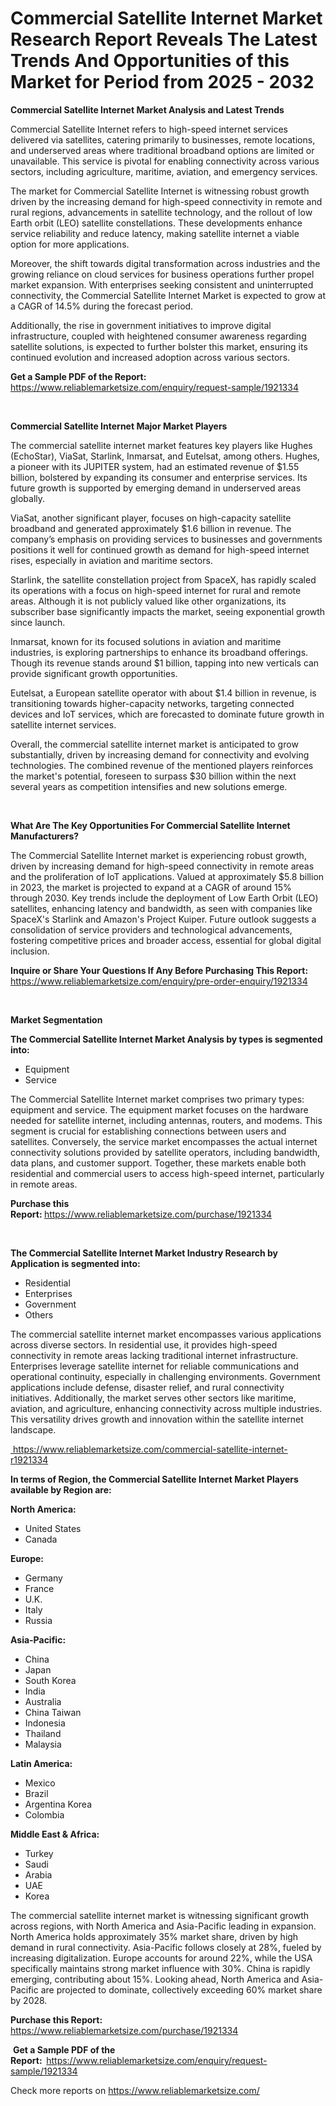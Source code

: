 <p><h1>Commercial Satellite Internet Market Research Report Reveals The Latest Trends And Opportunities of this Market for Period from 2025 - 2032</h1></p><p><strong>Commercial Satellite Internet Market Analysis and Latest Trends</strong></p>
<p><p>Commercial Satellite Internet refers to high-speed internet services delivered via satellites, catering primarily to businesses, remote locations, and underserved areas where traditional broadband options are limited or unavailable. This service is pivotal for enabling connectivity across various sectors, including agriculture, maritime, aviation, and emergency services.</p><p>The market for Commercial Satellite Internet is witnessing robust growth driven by the increasing demand for high-speed connectivity in remote and rural regions, advancements in satellite technology, and the rollout of low Earth orbit (LEO) satellite constellations. These developments enhance service reliability and reduce latency, making satellite internet a viable option for more applications.</p><p>Moreover, the shift towards digital transformation across industries and the growing reliance on cloud services for business operations further propel market expansion. With enterprises seeking consistent and uninterrupted connectivity, the Commercial Satellite Internet Market is expected to grow at a CAGR of 14.5% during the forecast period. </p><p>Additionally, the rise in government initiatives to improve digital infrastructure, coupled with heightened consumer awareness regarding satellite solutions, is expected to further bolster this market, ensuring its continued evolution and increased adoption across various sectors.</p></p>
<p><strong>Get a Sample PDF of the Report:&nbsp;</strong> <a href="https://www.reliablemarketsize.com/enquiry/request-sample/1921334?utm_campaign=1743&utm_medium=2&utm_source=Github&utm_content=ia&utm_term=15022025&utm_id=commercial-satellite-internet">https://www.reliablemarketsize.com/enquiry/request-sample/1921334</a></p>
<p>&nbsp;</p>
<p><strong>Commercial Satellite Internet Major Market Players</strong></p>
<p><p>The commercial satellite internet market features key players like Hughes (EchoStar), ViaSat, Starlink, Inmarsat, and Eutelsat, among others. Hughes, a pioneer with its JUPITER system, had an estimated revenue of $1.55 billion, bolstered by expanding its consumer and enterprise services. Its future growth is supported by emerging demand in underserved areas globally.</p><p>ViaSat, another significant player, focuses on high-capacity satellite broadband and generated approximately $1.6 billion in revenue. The company’s emphasis on providing services to businesses and governments positions it well for continued growth as demand for high-speed internet rises, especially in aviation and maritime sectors.</p><p>Starlink, the satellite constellation project from SpaceX, has rapidly scaled its operations with a focus on high-speed internet for rural and remote areas. Although it is not publicly valued like other organizations, its subscriber base significantly impacts the market, seeing exponential growth since launch.</p><p>Inmarsat, known for its focused solutions in aviation and maritime industries, is exploring partnerships to enhance its broadband offerings. Though its revenue stands around $1 billion, tapping into new verticals can provide significant growth opportunities.</p><p>Eutelsat, a European satellite operator with about $1.4 billion in revenue, is transitioning towards higher-capacity networks, targeting connected devices and IoT services, which are forecasted to dominate future growth in satellite internet services.</p><p>Overall, the commercial satellite internet market is anticipated to grow substantially, driven by increasing demand for connectivity and evolving technologies. The combined revenue of the mentioned players reinforces the market's potential, foreseen to surpass $30 billion within the next several years as competition intensifies and new solutions emerge.</p></p>
<p>&nbsp;</p>
<p><strong>What Are The Key Opportunities For Commercial Satellite Internet Manufacturers?</strong></p>
<p><p>The Commercial Satellite Internet market is experiencing robust growth, driven by increasing demand for high-speed connectivity in remote areas and the proliferation of IoT applications. Valued at approximately $5.8 billion in 2023, the market is projected to expand at a CAGR of around 15% through 2030. Key trends include the deployment of Low Earth Orbit (LEO) satellites, enhancing latency and bandwidth, as seen with companies like SpaceX's Starlink and Amazon's Project Kuiper. Future outlook suggests a consolidation of service providers and technological advancements, fostering competitive prices and broader access, essential for global digital inclusion.</p></p>
<p><strong>Inquire or Share Your Questions If Any Before Purchasing This Report:</strong> <a href="https://www.reliablemarketsize.com/enquiry/pre-order-enquiry/1921334?utm_campaign=1743&utm_medium=2&utm_source=Github&utm_content=ia&utm_term=15022025&utm_id=commercial-satellite-internet">https://www.reliablemarketsize.com/enquiry/pre-order-enquiry/1921334</a></p>
<p>&nbsp;</p>
<p><strong>Market Segmentation</strong></p>
<p><strong>The Commercial Satellite Internet Market Analysis by types is segmented into:</strong></p>
<p><ul><li>Equipment</li><li>Service</li></ul></p>
<p><p>The Commercial Satellite Internet market comprises two primary types: equipment and service. The equipment market focuses on the hardware needed for satellite internet, including antennas, routers, and modems. This segment is crucial for establishing connections between users and satellites. Conversely, the service market encompasses the actual internet connectivity solutions provided by satellite operators, including bandwidth, data plans, and customer support. Together, these markets enable both residential and commercial users to access high-speed internet, particularly in remote areas.</p></p>
<p><strong>Purchase this Report:&nbsp;</strong><a href="https://www.reliablemarketsize.com/purchase/1921334?utm_campaign=1743&utm_medium=2&utm_source=Github&utm_content=ia&utm_term=15022025&utm_id=commercial-satellite-internet">https://www.reliablemarketsize.com/purchase/1921334</a></p>
<p>&nbsp;</p>
<p><strong>The Commercial Satellite Internet Market Industry Research by Application is segmented into:</strong></p>
<p><ul><li>Residential</li><li>Enterprises</li><li>Government</li><li>Others</li></ul></p>
<p><p>The commercial satellite internet market encompasses various applications across diverse sectors. In residential use, it provides high-speed connectivity in remote areas lacking traditional internet infrastructure. Enterprises leverage satellite internet for reliable communications and operational continuity, especially in challenging environments. Government applications include defense, disaster relief, and rural connectivity initiatives. Additionally, the market serves other sectors like maritime, aviation, and agriculture, enhancing connectivity across multiple industries. This versatility drives growth and innovation within the satellite internet landscape.</p></p>
<p><a href="https://www.reliablemarketsize.com/commercial-satellite-internet-r1921334?utm_campaign=1743&utm_medium=2&utm_source=Github&utm_content=ia&utm_term=15022025&utm_id=commercial-satellite-internet">&nbsp;https://www.reliablemarketsize.com/commercial-satellite-internet-r1921334</a></p>
<p><strong>In terms of Region, the Commercial Satellite Internet Market Players available by Region are:</strong></p>
<p>
    <p> <strong> North America: </strong>
        <ul>
            <li>United States</li>
            <li>Canada</li>
        </ul>
        </p> 
    <p> <strong> Europe: </strong>
        <ul>
            <li>Germany</li>
            <li>France</li>
            <li>U.K.</li>
            <li>Italy</li>
            <li>Russia</li>
        </ul>
        </p> 
    <p> <strong> Asia-Pacific: </strong>
        <ul>
            <li>China</li>
            <li>Japan</li>
            <li>South Korea</li>
            <li>India</li>
            <li>Australia</li>
            <li>China Taiwan</li>
            <li>Indonesia</li>
            <li>Thailand</li>
            <li>Malaysia</li>
        </ul>
        </p> 
    <p> <strong> Latin America: </strong>
        <ul>
            <li>Mexico</li>
            <li>Brazil</li>
            <li>Argentina Korea</li>
            <li>Colombia</li>
        </ul>
        </p> 
    <p> <strong> Middle East & Africa: </strong>
        <ul>
            <li>Turkey</li>
            <li>Saudi</li>
            <li>Arabia</li>
            <li>UAE</li>
            <li>Korea</li>
        </ul>
    </p>
    </p>
<p><p>The commercial satellite internet market is witnessing significant growth across regions, with North America and Asia-Pacific leading in expansion. North America holds approximately 35% market share, driven by high demand in rural connectivity. Asia-Pacific follows closely at 28%, fueled by increasing digitalization. Europe accounts for around 22%, while the USA specifically maintains strong market influence with 30%. China is rapidly emerging, contributing about 15%. Looking ahead, North America and Asia-Pacific are projected to dominate, collectively exceeding 60% market share by 2028.</p></p>
<p><strong>Purchase this Report: </strong><a href="https://www.reliablemarketsize.com/purchase/1921334?utm_campaign=1743&utm_medium=2&utm_source=Github&utm_content=ia&utm_term=15022025&utm_id=commercial-satellite-internet">https://www.reliablemarketsize.com/purchase/1921334</a></p>
<p>&nbsp;<strong>Get a Sample PDF of the Report:&nbsp;&nbsp;</strong><a href="https://www.reliablemarketsize.com/enquiry/request-sample/1921334?utm_campaign=1743&utm_medium=2&utm_source=Github&utm_content=ia&utm_term=15022025&utm_id=commercial-satellite-internet">https://www.reliablemarketsize.com/enquiry/request-sample/1921334</a></p>
<p><strong></strong></p>
<p>Check more reports on <a href="https://www.reliablemarketsize.com/?utm_campaign=1743&utm_medium=2&utm_source=Github&utm_content=ia&utm_term=15022025&utm_id=commercial-satellite-internet">https://www.reliablemarketsize.com/</a></p>